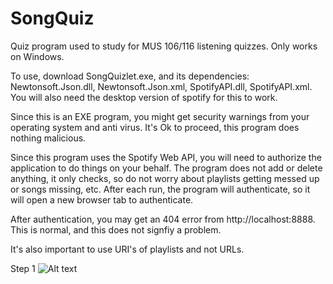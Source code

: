 # SongQuiz
Quiz program used to study for MUS 106/116 listening quizzes.  Only works on Windows.

To use, download SongQuizlet.exe, and its dependencies: Newtonsoft.Json.dll, Newtonsoft.Json.xml, SpotifyAPI.dll, SpotifyAPI.xml.
You will also need the desktop version of spotify for this to work.


Since this is an EXE program, you might get security warnings from your operating system and anti virus.  It's Ok to proceed, this program does nothing malicious.

Since this program uses the Spotify Web API, you will need to authorize the application to do things on your behalf.  The program does not add or delete anything, it only checks, so do not worry about playlists getting messed up or songs missing, etc.
After each run, the program will authenticate, so it will open a new browser tab to authenticate.  

After authentication, you may get an 404 error from http://localhost:8888.  This is normal, and this does not signfiy a problem.

It's also important to use URI's of playlists and not URLs.  

Step 1
![Alt text](/blob/master/Documentation/Instructions1.png?raw=true "Step 1")


